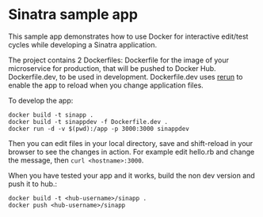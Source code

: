 # Sinatra sample app

This sample app demonstrates how to use Docker for interactive edit/test cycles while developing a Sinatra application.

The project contains 2 Dockerfiles: Dockerfile for the image of your microservice for production, that will be pushed to Docker Hub. Dockerfile.dev, to be used in development. Dockerfile.dev uses [rerun](http://www.sinatrarb.com/faq.html#reloading) to enable the app to reload when you change application files.

To develop the app:
```
docker build -t sinapp .
docker build -t sinappdev -f Dockerfile.dev .
docker run -d -v $(pwd):/app -p 3000:3000 sinappdev
```

Then you can edit files in your local directory, save and shift-reload in your browser to see the changes in action. For example edit hello.rb and change the message, then `curl <hostname>:3000`.

When you have tested your app and it works, build the non dev version and push it to hub.:
```
docker build -t <hub-username>/sinapp .
docker push <hub-username>/sinapp
```

